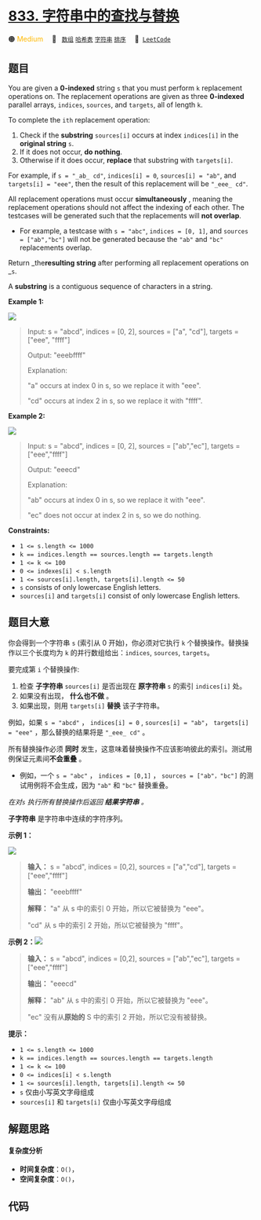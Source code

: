 # [833. 字符串中的查找与替换](https://leetcode.com/problems/find-and-replace-in-string)

🟠 <font color=#ffb800>Medium</font>&emsp; 🔖&ensp; [`数组`](/outline/tag/array.md) [`哈希表`](/outline/tag/hash-table.md) [`字符串`](/outline/tag/string.md) [`排序`](/outline/tag/sorting.md)&emsp; 🔗&ensp;[`LeetCode`](https://leetcode.com/problems/find-and-replace-in-string)

## 题目

You are given a **0-indexed** string `s` that you must perform `k` replacement
operations on. The replacement operations are given as three **0-indexed**
parallel arrays, `indices`, `sources`, and `targets`, all of length `k`.

To complete the `ith` replacement operation:

  1. Check if the **substring** `sources[i]` occurs at index `indices[i]` in the **original string** `s`.
  2. If it does not occur, **do nothing**.
  3. Otherwise if it does occur, **replace** that substring with `targets[i]`.

For example, if `s = "_ab_ cd"`, `indices[i] = 0`, `sources[i] = "ab"`, and
`targets[i] = "eee"`, then the result of this replacement will be `"_eee_
cd"`.

All replacement operations must occur **simultaneously** , meaning the
replacement operations should not affect the indexing of each other. The
testcases will be generated such that the replacements will **not overlap**.

  * For example, a testcase with `s = "abc"`, `indices = [0, 1]`, and `sources = ["ab","bc"]` will not be generated because the `"ab"` and `"bc"` replacements overlap.

Return _the**resulting string** after performing all replacement operations on
_`s`.

A **substring** is a contiguous sequence of characters in a string.



**Example 1:**

![](https://assets.leetcode.com/uploads/2021/06/12/833-ex1.png)

> Input: s = "abcd", indices = [0, 2], sources = ["a", "cd"], targets = ["eee", "ffff"]
> 
> Output: "eeebffff"
> 
> Explanation:
> 
> "a" occurs at index 0 in s, so we replace it with "eee".
> 
> "cd" occurs at index 2 in s, so we replace it with "ffff".

**Example 2:**

![](https://assets.leetcode.com/uploads/2021/06/12/833-ex2-1.png)

> Input: s = "abcd", indices = [0, 2], sources = ["ab","ec"], targets = ["eee","ffff"]
> 
> Output: "eeecd"
> 
> Explanation:
> 
> "ab" occurs at index 0 in s, so we replace it with "eee".
> 
> "ec" does not occur at index 2 in s, so we do nothing.

**Constraints:**

  * `1 <= s.length <= 1000`
  * `k == indices.length == sources.length == targets.length`
  * `1 <= k <= 100`
  * `0 <= indexes[i] < s.length`
  * `1 <= sources[i].length, targets[i].length <= 50`
  * `s` consists of only lowercase English letters.
  * `sources[i]` and `targets[i]` consist of only lowercase English letters.


## 题目大意

你会得到一个字符串 `s` (索引从 0 开始)，你必须对它执行 `k` 个替换操作。替换操作以三个长度均为 `k` 的并行数组给出：`indices`,
`sources`,  `targets`。

要完成第 `i` 个替换操作:

  1. 检查 **子字符串**  `sources[i]` 是否出现在 **原字符串** `s` 的索引 `indices[i]` 处。
  2. 如果没有出现， **什么也不做**  。
  3. 如果出现，则用 `targets[i]` **替换**  该子字符串。

例如，如果 `s = "abcd"` ， `indices[i] = 0` , `sources[i] = "ab"`， `targets[i] =
"eee"` ，那么替换的结果将是 `"_eee_ cd"` 。

所有替换操作必须 **同时** 发生，这意味着替换操作不应该影响彼此的索引。测试用例保证元素间**不会重叠** 。

  * 例如，一个 `s = "abc"` ，  `indices = [0,1]` ， `sources = ["ab"，"bc"]` 的测试用例将不会生成，因为 `"ab"` 和 `"bc"` 替换重叠。

_在对`s` 执行所有替换操作后返回 **结果字符串** 。_

**子字符串** 是字符串中连续的字符序列。



**示例 1：**

![](https://assets.leetcode.com/uploads/2021/06/12/833-ex1.png)

> 
> 
> 
> 
> 
> **输入：** s = "abcd", indices = [0,2], sources = ["a","cd"], targets = ["eee","ffff"]
> 
> **输出：** "eeebffff"
> 
> **解释：** "a" 从 s 中的索引 0 开始，所以它被替换为 "eee"。
> 
> "cd" 从 s 中的索引 2 开始，所以它被替换为 "ffff"。
> 
> 

**示例 2：**![](https://assets.leetcode.com/uploads/2021/06/12/833-ex2-1.png)

> 
> 
> 
> 
> 
> **输入：** s = "abcd", indices = [0,2], sources = ["ab","ec"], targets = ["eee","ffff"]
> 
> **输出：** "eeecd"
> 
> **解释：** "ab" 从 s 中的索引 0 开始，所以它被替换为 "eee"。
> 
> "ec" 没有从**原始的** S 中的索引 2 开始，所以它没有被替换。
> 
> 



**提示：**

  * `1 <= s.length <= 1000`
  * `k == indices.length == sources.length == targets.length`
  * `1 <= k <= 100`
  * `0 <= indices[i] < s.length`
  * `1 <= sources[i].length, targets[i].length <= 50`
  * `s` 仅由小写英文字母组成
  * `sources[i]` 和 `targets[i]` 仅由小写英文字母组成


## 解题思路

#### 复杂度分析

- **时间复杂度**：`O()`，
- **空间复杂度**：`O()`，

## 代码

```javascript

```